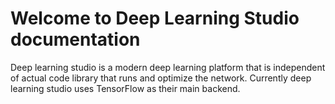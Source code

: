 # Welcome to Deep Learning Studio documentation

Deep learning studio is a modern deep learning platform that is independent of actual code library that runs and optimize the network. Currently deep learning studio uses TensorFlow as their main backend. 



